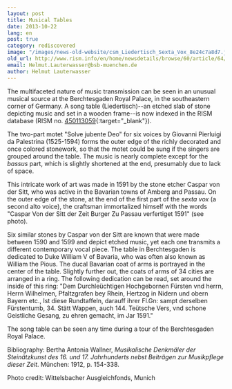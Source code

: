 ```yaml
---
layout: post
title: Musical Tables
date: 2013-10-22
lang: en
post: true
category: rediscovered
image: "/images/news-old-website/csm_Liedertisch_Sexta_Vox_8e24c7a8d7.jpg"
old_url: http://www.rism.info/en/home/newsdetails/browse/60/article/64/musical-tables.html
email: Helmut.Lauterwasser@bsb-muenchen.de
author: Helmut Lauterwasser
---
```


The multifaceted nature of music transmission can be seen in an unusual musical source at the Berchtesgaden Royal Palace, in the southeastern corner of Germany. A song table (Liedertisch)--an etched slab of stone depicting music and set in a wooden frame--is now indexed in the RISM database (RISM no. [450113059](http://opac.rism.info/search?documentid=450113059){:target="_blank"}).

The two-part motet "Solve jubente Deo" for six voices by Giovanni Pierluigi da Palestrina (1525-1594) forms the outer edge of the richly decorated and once colored stonework, so that the motet could be sung if the singers are grouped around the table. The music is nearly complete except for the _bassus_ part, which is slightly shortened at the end, presumably due to lack of space.

This intricate work of art was made in 1591 by the stone etcher Caspar von der Sitt, who was active in the Bavarian towns of Amberg and Passau. On the outer edge of the stone, at the end of the first part of the _sexta vox_ (a second alto voice), the craftsman immortalized himself with the words "Caspar Von der Sitt der Zeit Burger Zu Passau verfertiget 1591" (see photo).

Six similar stones by Caspar von der Sitt are known that were made between 1590 and 1599 and depict etched music, yet each one transmits a different contemporary vocal piece. The table in Berchtesgaden is dedicated to Duke William V of Bavaria, who was often also known as William the Pious. The ducal Bavarian coat of arms is portrayed in the center of the table. Slightly further out, the coats of arms of 34 cities are arranged in a ring. The following dedication can be read, set around the inside of this ring: "Dem Durchleüchtigen Hochgebornen Fürsten vnd herrn, Herrn Wilhelmen, Pfaltzgrafen bey Rhein, Hertzog in Nidern und obern Bayern etc., Ist diese Rundtaffeln, darauff ihrer Fl.Gn: sampt derselben Fürstentumb, 34. Stätt Wappen, auch 144. Teütsche Vers, vnd schone Geistliche Gesang, zu ehren gemacht, im Jar 1591."

The song table can be seen any time during a tour of the Berchtesgaden Royal Palace.

Bibliography: Bertha Antonia Wallner, _Musikalische Denkmäler der Steinätzkunst des 16. und 17. Jahrhunderts nebst Beiträgen zur Musikpflege dieser Zeit_. München: 1912, p. 154-338.

Photo credit: Wittelsbacher Ausgleichfonds, Munich
